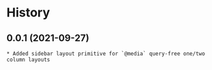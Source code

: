 # History

## 0.0.1 (2021-09-27)
	* Added sidebar layout primitive for `@media` query-free one/two column layouts
